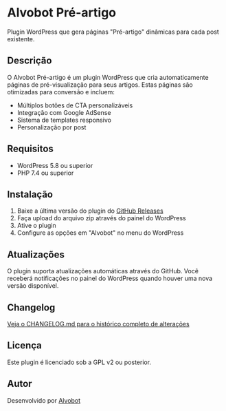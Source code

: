 # Alvobot Pré-artigo

Plugin WordPress que gera páginas "Pré-artigo" dinâmicas para cada post existente.

## Descrição

O Alvobot Pré-artigo é um plugin WordPress que cria automaticamente páginas de pré-visualização para seus artigos. Estas páginas são otimizadas para conversão e incluem:

- Múltiplos botões de CTA personalizáveis
- Integração com Google AdSense
- Sistema de templates responsivo
- Personalização por post

## Requisitos

- WordPress 5.8 ou superior
- PHP 7.4 ou superior

## Instalação

1. Baixe a última versão do plugin do [GitHub Releases](https://github.com/alvobot/alvobot-pre-article/releases)
2. Faça upload do arquivo zip através do painel do WordPress
3. Ative o plugin
4. Configure as opções em "Alvobot" no menu do WordPress

## Atualizações

O plugin suporta atualizações automáticas através do GitHub. Você receberá notificações no painel do WordPress quando houver uma nova versão disponível.

## Changelog

[Veja o CHANGELOG.md para o histórico completo de alterações](CHANGELOG.md)

## Licença

Este plugin é licenciado sob a GPL v2 ou posterior.

## Autor

Desenvolvido por [Alvobot](https://github.com/alvobot)
